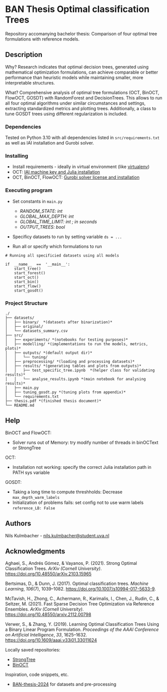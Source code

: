 
# BAN Thesis Optimal classification Trees

Repository accomanying bachelor thesis: 
Comparison of four optimal tree formulations with reference models.


## Description

Why? 
Research indicates that optimal decision trees, generated using mathematical optimization formulations, can achieve comparable or better performance than heuristic models while maintaining smaller, more interpretable structures.

What? 
Comprehensive analysis of optimal tree formulations (OCT, BinOCT, FlowOCT, GOSDT) with RandomForest and DecisionTrees. This allows to run all four optimal algorithms under similar circumstances and settings, extracting standardized metrics and plotting trees. Additionally, a class to tune GOSDT trees using different regularization is included. 

### Dependencies

Tested on Python 3.10 with all dependencies listed in `src/requirements.txt` as well as IAI installation and Gurobi solver.

### Installing

- Install requirements - ideally in virtual environment (like [virtualenv](https://virtualenv.pypa.io/en/latest/))
- OCT: [IAI machine key and Julia installation](https://docs.interpretable.ai/stable/IAI-Python/installation/) 
- OCT, BinOCT, FlowOCT: [Gurobi solver license and installation](https://www.gurobi.com/downloads/)
  
### Executing program 

* Set constants in `main.py`
	* *RANDOM_STATE: int*
	* *GLOBAL_MAX_DEPTH: int*
	* *GLOBAL_TIME_LIMIT: int ; in seconds*
	* *OUTPUT_TREES: bool* 
* Specificy datasets to run by setting variable `ds = ...`

* Run all or specify which formulations to run
```
# Running all specificied datasets using all models

if  __name__  ==  '__main__':
	start_tree()
	start_forest()
	start_oct()
	start_bin()
	start_flow()
	start_gosdt()
```

### Project Structure

```
./
├── datasets/ 
│   ├── binary/  *(datasets after binarization)*
│   ├── original/
│   └── datasets_summary.csv
├── src/
│   ├── experiments/ *(notebooks for testing purposes)*
│   ├── modelling/ *(implementations to run the models, metrics, plots)*
│   ├── outputs/ *(default output dir)*
│   │   └── tuning/
│   ├── preprocessing/ *(loading and processing datasets)*
│   ├── results/ *(generating tables and plots from outputs)*
│   │   ├── test_specific_tree.ipynb  *(helper class for validating results)*
│   │   └── analyse_results.ipynb *(main notebook for analysing results)*
│   ├── main.py
│   ├── tuning_gosdt.py *(tuning plots from appendix)*
│   └── requirements.txt
├── thesis.pdf *(finished thesis document)*
└── README.md
```

## Help

BinOCT and FlowOCT:
* Solver runs out of Memory: try modify number of threads in binOCText or StrongTree

OCT:
* Installation not working: specify the correct Julia installation path in PATH sys variable

GOSDT: 
* Taking a long time to compute threshholds: Decrease `max_depth_warm_labels`
* Initialization of problems fails: set config not to use warm labels `reference_LB: False` 

## Authors

Nils Kulmbacher - nils.kulmbacher@student.uva.nl  
  

## Acknowledgments


Aghaei, S., Andrés Gómez, & Vayanos, P. (2021). Strong Optimal Classification Trees. _ArXiv (Cornell University)_. https://doi.org/10.48550/arXiv.2103.15965

Bertsimas, D., & Dunn, J. (2017). Optimal classification trees. _Machine Learning_, _106_(7), 1039–1082. https://doi.org/10.1007/s10994-017-5633-9.

McTavish, H., Zhong, C., Achermann, R., Karimalis, I., Chen, J., Rudin, C., & Seltzer, M. (2021). Fast Sparse Decision Tree Optimization via Reference Ensembles. _ArXiv (Cornell University)_. https://doi.org/10.48550/arxiv.2112.00798

Verwer, S., & Zhang, Y. (2019). Learning Optimal Classification Trees Using a Binary Linear Program Formulation. _Proceedings of the AAAI Conference on Artificial Intelligence_, _33_, 1625–1632. https://doi.org/10.1609/aaai.v33i01.33011624

Locally saved repositories:

 - [StrongTree](https://github.com/D3M-Research-Group/StrongTree)
 - [BinOCT](https://github.com/LucasBoTang/Optimal_Classification_Trees)

Inspiration, code snippets, etc.

* [BAN-thesis-2024](https://github.com/tabearoeber/BAN-thesis-2024) for datasets and pre-processing

